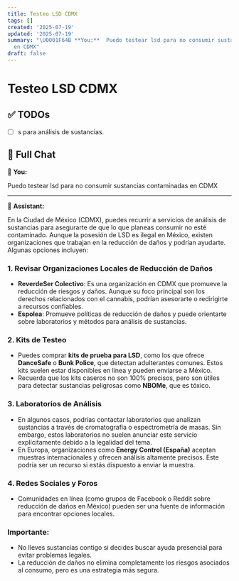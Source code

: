 ```yaml
---
title: Testeo LSD CDMX
tags: []
created: '2025-07-19'
updated: '2025-07-19'
summary: "\U0001F64B **You:**  Puedo testear lsd para no consumir sustancias contaminadas
  en CDMX"
draft: false
---
```


# Testeo LSD CDMX

## ✅ TODOs
- [ ] s para análisis de sustancias.

## 🧠 Full Chat

🙋 **You:**

Puedo testear lsd para no consumir sustancias contaminadas en CDMX

---

🤖 **Assistant:**

En la Ciudad de México (CDMX), puedes recurrir a servicios de análisis de sustancias para asegurarte de que lo que planeas consumir no esté contaminado. Aunque la posesión de LSD es ilegal en México, existen organizaciones que trabajan en la reducción de daños y podrían ayudarte. Algunas opciones incluyen:

### 1. **Revisar Organizaciones Locales de Reducción de Daños**
   - **ReverdeSer Colectivo**: Es una organización en CDMX que promueve la reducción de riesgos y daños. Aunque su foco principal son los derechos relacionados con el cannabis, podrían asesorarte o redirigirte a recursos confiables.
   - **Espolea**: Promueve políticas de reducción de daños y puede orientarte sobre laboratorios y métodos para análisis de sustancias.

### 2. **Kits de Testeo**
   - Puedes comprar **kits de prueba para LSD**, como los que ofrece **DanceSafe** o **Bunk Police**, que detectan adulterantes comunes. Estos kits suelen estar disponibles en línea y pueden enviarse a México. 
   - Recuerda que los kits caseros no son 100% precisos, pero son útiles para detectar sustancias peligrosas como **NBOMe**, que es tóxico.

### 3. **Laboratorios de Análisis**
   - En algunos casos, podrías contactar laboratorios que analizan sustancias a través de cromatografía o espectrometría de masas. Sin embargo, estos laboratorios no suelen anunciar este servicio explícitamente debido a la legalidad del tema.
   - En Europa, organizaciones como **Energy Control (España)** aceptan muestras internacionales y ofrecen análisis altamente precisos. Este podría ser un recurso si estás dispuesto a enviar la muestra.

### 4. **Redes Sociales y Foros**
   - Comunidades en línea (como grupos de Facebook o Reddit sobre reducción de daños en México) pueden ser una fuente de información para encontrar opciones locales.

### Importante:
- No lleves sustancias contigo si decides buscar ayuda presencial para evitar problemas legales.
- La reducción de daños no elimina completamente los riesgos asociados al consumo, pero es una estrategia más segura.